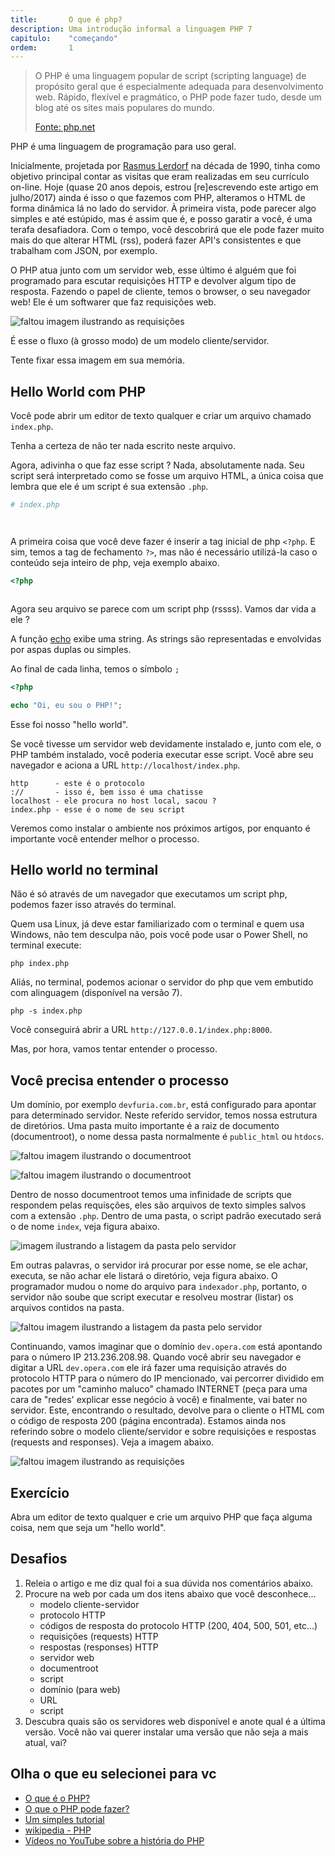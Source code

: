 ```yaml
---
title:       O que é php?
description: Uma introdução informal a linguagem PHP 7
capitulo:    "começando"
ordem:       1
---
```


> O PHP é uma linguagem popular de script (scripting language) de propósito geral que é especialmente adequada para
> desenvolvimento web. Rápido, flexível e pragmático, o PHP pode fazer tudo, desde um blog até os sites mais populares 
> do mundo.
>
> [Fonte: php.net](www.php.net)

PHP é uma linguagem de programação para uso geral.

Inicialmente, projetada por [Rasmus Lerdorf](http://pt.wikipedia.org/wiki/Rasmus_Lerdorf "link-externo") na década de
1990, tinha como objetivo principal contar as visitas que eram realizadas em seu currículo on-line.  Hoje (quase 20 anos
depois, estrou [re]escrevendo este artigo em julho/2017) ainda é isso o que fazemos com PHP, alteramos o  HTML de forma
dinâmica lá no lado do servidor. À primeira vista, pode parecer algo simples e até estúpido, mas é assim que é, e posso
garatir a você, é uma terafa desafiadora. Com o tempo, você descobrirá que ele pode fazer muito mais do que alterar HTML
(rss), poderá fazer API's consistentes e que trabalham com JSON, por exemplo.

O PHP atua junto com um servidor web, esse último é alguém que foi programado para escutar requisições HTTP e devolver
algum tipo de resposta. Fazendo o papel de cliente, temos o browser, o seu navegador web! Ele é um softwarer que faz
requisições web.

![faltou imagem ilustrando as requisições](requisicoes.png "imagem ilustrando as requisições")

É esse o fluxo (à grosso modo) de um modelo cliente/servidor.

Tente fixar essa imagem em sua memória.



## Hello World com PHP

Você pode abrir um editor de texto qualquer e criar um arquivo chamado `index.php`.

Tenha a certeza de não ter nada escrito neste arquivo.

Agora, adivinha o que faz esse script ? Nada, absolutamente nada. Seu script será interpretado como se fosse um arquivo 
HTML, a única coisa que lembra que ele é um script é sua extensão `.php`.

```php
# index.php




```

A primeira coisa que você deve fazer é inserir a tag inicial de php `<?php`. E sim, temos a tag de fechamento `?>`, mas 
não é necessário utilizá-la caso o conteúdo seja inteiro de php, veja exemplo abaixo.

```php
<?php



```

Agora seu arquivo se parece com um script php (rssss). Vamos dar vida a ele ?

A função [echo](https://secure.php.net/manual/pt_BR/function.echo.php) exibe uma string. As strings são representadas e 
envolvidas por aspas duplas ou simples.

Ao final de cada linha, temos o símbolo `;`

```php
<?php

echo "Oi, eu sou o PHP!";

```

Esse foi nosso "hello world".

Se você tivesse um servidor web devidamente instalado e, junto com ele, o PHP também instalado, você poderia executar
esse script. Você abre seu navegador e aciona a URL `http://localhost/index.php`.

```
http      - este é o protocolo
://       - isso é, bem isso é uma chatisse
localhost - ele procura no host local, sacou ?
index.php - esse é o nome de seu script
```
Veremos como instalar o ambiente nos próximos artigos, por enquanto é importante você entender melhor o processo.


## Hello world no terminal

Não é só através de um navegador que executamos um script php, podemos fazer isso através do terminal.

Quem usa Linux, já deve estar familiarizado com o terminal e quem usa Windows, não tem desculpa não, pois você pode
usar o Power Shell, no terminal execute:

    php index.php

Aliás, no terminal, podemos acionar o servidor do php que vem embutido com alinguagem (disponível na versão 7).

    php -s index.php

Você conseguirá abrir a URL `http://127.0.0.1/index.php:8000`.

Mas, por hora, vamos tentar entender o processo.


## Você precisa entender o processo

Um domínio, por exemplo `devfuria.com.br`, está configurado para apontar para determinado servidor. Neste referido
servidor, temos nossa estrutura de diretórios. Uma pasta muito importante é a raiz de documento (documentroot), o nome
dessa pasta normalmente é `public_html` ou `htdocs`.


![faltou imagem ilustrando o documentroot](document-root-02.png "imagem ilustrando o documentroot")

![faltou imagem ilustrando o documentroot](document-root-01.png "imagem ilustrando o documentroot")

Dentro de nosso documentroot temos uma infinidade de scripts que respondem pelas requisções, eles são arquivos de texto
simples salvos com a extensão `.php`. Dentro de uma pasta, o script padrão executado será o de nome `index`, veja figura
abaixo.

![imagem ilustrando a listagem da pasta pelo servidor](index-php-01.png "imagem ilustrando a listagem da pasta pelo servidor")

Em outras palavras, o servidor irá procurar por esse nome, se ele achar, executa, se não achar ele listará o diretório,
veja figura abaixo. O programador mudou o nome do arquivo para `indexador.php`, portanto, o servidor não soube que script
executar e resolveu mostrar (listar) os arquivos contidos na pasta.

![faltou imagem ilustrando a listagem da pasta pelo servidor](apache-lista-diretorio-01.png "imagem ilustrando a listagem da pasta pelo servidor")


Continuando, vamos imaginar que o domínio `dev.opera.com` está apontando para o número IP 213.236.208.98. Quando você
abrir seu navegador e digitar a URL `dev.opera.com` ele irá fazer uma requisição através do protocolo HTTP para
o número do IP mencionado, vai percorrer dividido em pacotes por um "caminho maluco" chamado INTERNET (peça para uma cara
de "redes' explicar esse negócio à você) e finalmente, vai bater no servidor. Este, encontrando o resultado, devolve
para o cliente o HTML com o código de resposta 200 (página encontrada). Estamos ainda nos referindo sobre o modelo
cliente/servidor e sobre requisições e respostas (requests and responses). Veja a imagem abaixo.

![faltou imagem ilustrando as requisições](requisicoes-02.gif "imagem ilustrando as requisições")



## Exercício

Abra um editor de texto qualquer e crie um arquivo PHP que faça alguma coisa, nem que seja um "hello world".

## Desafios

1. Releia o artigo e me diz qual foi a sua dúvida nos comentários abaixo.
2. Procure na web por cada um dos itens abaixo que você desconhece...
    - modelo cliente-servidor
    - protocolo HTTP
    - códigos de resposta do protocolo HTTP (200, 404, 500, 501, etc...)
    - requisições (requests) HTTP
    - respostas (responses) HTTP
    - servidor web
    - documentroot
    - script
    - domínio (para web)
    - URL
    - script
3. Descubra quais são os servidores web disponível e anote qual é a  última versão. Você não vai querer instalar uma
versão que não seja a mais atual, vai?


## Olha o que eu selecionei para vc

- [O que é o PHP?](https://www.youtube.com/results?search_query=hist%C3%B3ria+do+php)
- [O que o PHP pode fazer?](https://secure.php.net/manual/pt_BR/intro-whatcando.php)
- [Um simples tutorial](https://secure.php.net/manual/pt_BR/tutorial.php)
- [wikipedia - PHP](https://pt.wikipedia.org/wiki/PHP)
- [Vídeos no YouTube sobre a história do PHP](https://www.youtube.com/results?search_query=hist%C3%B3ria+do+php)
